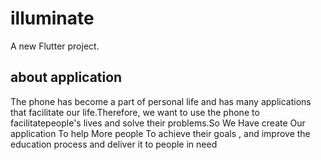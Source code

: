 # illuminate

A new Flutter project.

## about application

The phone has become a part of personal life and has many applications that facilitate our life.Therefore, we want to use the phone to facilitatepeople's lives and solve their problems.So We Have create Our application To help More people To achieve their goals , and improve the education process and deliver it to people in need
